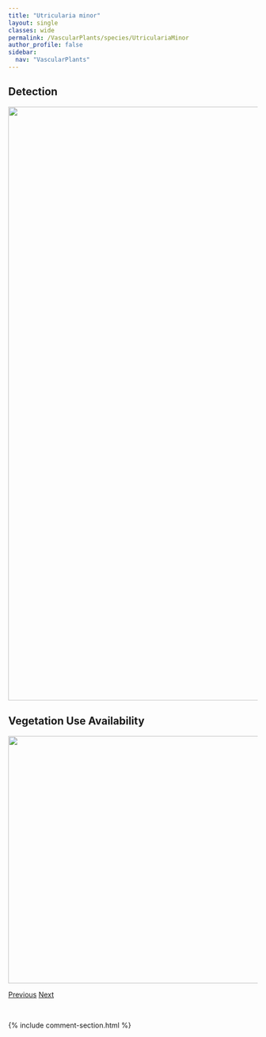 ```yaml
---
title: "Utricularia minor"
layout: single
classes: wide
permalink: /VascularPlants/species/UtriculariaMinor
author_profile: false
sidebar:
  nav: "VascularPlants"
---
```


<h2>Detection</h2>

<a href="https://drive.google.com/uc?export=view&id=1rIf8MgHNwM9OFU3MvxhkcZURgKKfK125">
<img src="https://drive.google.com/uc?export=view&id=1rIf8MgHNwM9OFU3MvxhkcZURgKKfK125" height = "1200" width = "800">
</a>


<h2>Vegetation Use Availability</h2>

<a href="https://drive.google.com/uc?export=view&id=1anLVwq50EbExlJYVh5mAnMNi4WUr8wd9">
<img src="https://drive.google.com/uc?export=view&id=1anLVwq50EbExlJYVh5mAnMNi4WUr8wd9" height = "500" width = "1000">
</a>


<a href="/DevelopmentWebsite/VascularPlants/species/UtriculariaIntermedia" class="pagination--pager" title="Utricularia intermedia">Previous</a> <a href="/DevelopmentWebsite/VascularPlants/species/UtriculariaVulgaris" class="pagination--pager" title="Utricularia vulgaris">Next</a>

<p>&nbsp;</p>

{% include comment-section.html %}
